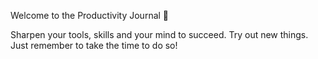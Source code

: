 Welcome to the Productivity Journal 📘 

Sharpen your tools, skills and your mind to succeed. Try out new things. Just remember to take the time to do so!